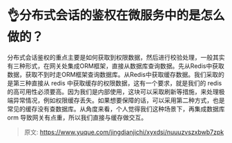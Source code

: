 # 👌分布式会话的鉴权在微服务中的是怎么做的？

分布式会话鉴权的重点主要是如何获取到权限数据，然后进行校验处理，一般其实有三种形式，在网关处集成ORM框架，直接从数据库查询数据。先从Redis中获取数据，获取不到时走ORM框架查询数据库。从Redis中获取缓存数据。我们采取的是第三种直接从 redis 中获取缓存的权限数据，这有一个要求，就是我们的 redis 的高可用性必须要高。因为我们是内部使用，这块可以采取刷新等措施，来处理极端异常情况，例如权限缓存丢失。如果想要保障的话，可以采用第二种方式，也是常见的缓存没有查数据库。从角度来看，个人觉得我们这种场景下，再集成数据库 orm 导致网关有点重，所以我们直接与缓存做交互。



> 原文: <https://www.yuque.com/jingdianjichi/xyxdsi/nuuuzvszxbwb7zpk>